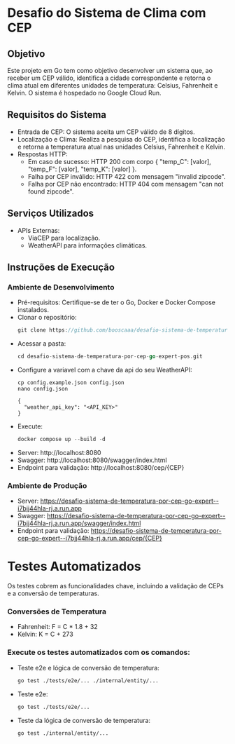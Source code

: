# Desafio do Sistema de Clima com CEP
## Objetivo
Este projeto em Go tem como objetivo desenvolver um sistema que, ao receber um CEP válido, identifica a cidade correspondente e retorna o clima atual em diferentes unidades de temperatura: Celsius, Fahrenheit e Kelvin. O sistema é hospedado no Google Cloud Run.

## Requisitos do Sistema
- Entrada de CEP: O sistema aceita um CEP válido de 8 dígitos.
- Localização e Clima: Realiza a pesquisa do CEP, identifica a localização e retorna a temperatura atual nas unidades Celsius, Fahrenheit e Kelvin.
- Respostas HTTP:
  - Em caso de sucesso: HTTP 200 com corpo { "temp_C": [valor], "temp_F": [valor], "temp_K": [valor] }.
  - Falha por CEP inválido: HTTP 422 com mensagem "invalid zipcode".
  - Falha por CEP não encontrado: HTTP 404 com mensagem "can not found zipcode".

## Serviços Utilizados
- APIs Externas:
  - ViaCEP para localização.
  - WeatherAPI para informações climáticas.

## Instruções de Execução
### Ambiente de Desenvolvimento
- Pré-requisitos: Certifique-se de ter o Go, Docker e Docker Compose instalados.
- Clonar o repositório: 
  ```go
  git clone https://github.com/booscaaa/desafio-sistema-de-temperatura-por-cep-go-expert-pos.git
  ```
- Acessar a pasta: 
  ```go
  cd desafio-sistema-de-temperatura-por-cep-go-expert-pos.git
  ```
- Configure a variavel com a chave da api do seu WeatherAPI:
  ```
  cp config.example.json config.json
  nano config.json

  {
    "weather_api_key": "<API_KEY>"
  }
  ```
- Execute:
  ```go
  docker compose up --build -d
  ```
- Server: http://localhost:8080
- Swagger: http://localhost:8080/swagger/index.html
- Endpoint para validação: http://localhost:8080/cep/{CEP}

### Ambiente de Produção
  - Server: https://desafio-sistema-de-temperatura-por-cep-go-expert--i7bjj44hla-rj.a.run.app
  - Swagger: https://desafio-sistema-de-temperatura-por-cep-go-expert--i7bjj44hla-rj.a.run.app/swagger/index.html
  - Endpoint para validação: https://desafio-sistema-de-temperatura-por-cep-go-expert--i7bjj44hla-rj.a.run.app/cep/{CEP}


# Testes Automatizados
Os testes cobrem as funcionalidades chave, incluindo a validação de CEPs e a conversão de temperaturas.
### Conversões de Temperatura
- Fahrenheit: F = C * 1.8 + 32
- Kelvin: K = C + 273

### Execute os testes automatizados com os comandos: 
  - Teste e2e e lógica de conversão de temperatura:
    ```bash
    go test ./tests/e2e/... ./internal/entity/...
    ```

  - Teste e2e:
    ```bash
    go test ./tests/e2e/...
    ```

  - Teste da lógica de conversão de temperatura:
    ```bash
    go test ./internal/entity/...
    ```


